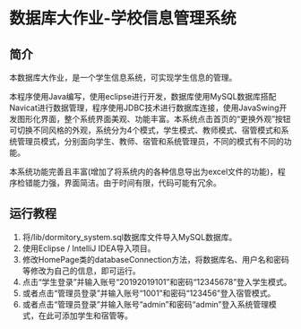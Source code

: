 # 数据库大作业-学校信息管理系统

## 简介

本数据库大作业，是一个学生信息系统，可实现学生信息的管理。

本程序使用Java编写，使用eclipse进行开发，数据库使用MySQL数据库搭配Navicat进行数据管理，程序使用JDBC技术进行数据库连接，使用JavaSwing开发图形化界面，整个系统界面美观、功能丰富。本系统点击首页的“更换外观”按钮可切换不同风格的外观，系统分为4个模式，学生模式、教师模式、宿管模式和系统管理员模式，分别面向学生、教师、宿管和系统管理员，不同的模式有不同的功能。

本系统功能完善且丰富(增加了将系统内的各种信息导出为excel文件的功能)，程序检错能力强，界面简洁。由于时间有限，代码可能有冗余。

## 运行教程

1. 将/lib/dormitory_system.sql数据库文件导入MySQL数据库。
2. 使用Eclipse / IntelliJ IDEA导入项目。
3. 修改HomePage类的databaseConnection方法，将数据库名、用户名和密码等修改为自己的信息，即可运行。
4. 点击“学生登录”并输入账号“20192019101”和密码“12345678”登入学生模式。
5. 或者点击“管理员登录”并输入账号“1001”和密码“123456”登入宿管模式。
6. 或者点击“管理员登录”并输入账号“admin”和密码“admin”登入系统管理模式，在此可添加学生和宿管等。

